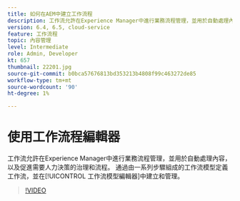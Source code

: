 ```yaml
---
title: 如何在AEM中建立工作流程
description: 工作流允許在Experience Manager中進行業務流程管理，並用於自動處理內容，以及促進需要人力決策的治理和流程。
version: 6.4, 6.5, cloud-service
feature: 工作流程
topic: 內容管理
level: Intermediate
role: Admin, Developer
kt: 657
thumbnail: 22201.jpg
source-git-commit: b0bca57676813bd353213b4808f99c463272de85
workflow-type: tm+mt
source-wordcount: '90'
ht-degree: 1%

---
```



# 使用工作流程編輯器

工作流允許在Experience Manager中進行業務流程管理，並用於自動處理內容，以及促進需要人力決策的治理和流程。 通過由一系列步驟組成的工作流模型定義工作流，並在[!UICONTROL 工作流模型編輯器]中建立和管理。

>[!VIDEO](https://video.tv.adobe.com/v/22201/?quality=12&learn=on)
